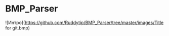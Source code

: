 # BMP_Parser

![Интро](https://github.com/Ruddytip/BMP_Parser/tree/master/images/Title for git.bmp)
